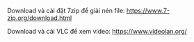 Download và cài đặt 7zip để giải nén file: https://www.7-zip.org/download.html

Download và cài VLC để xem video: https://www.videolan.org/

